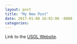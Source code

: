 ```yaml
---
layout: post
title: "My New Post"
date: 2017-01-08 16:03:00 -0800
categories: 
---
```


Link to the [USGL Website](http://oto-usa.org).